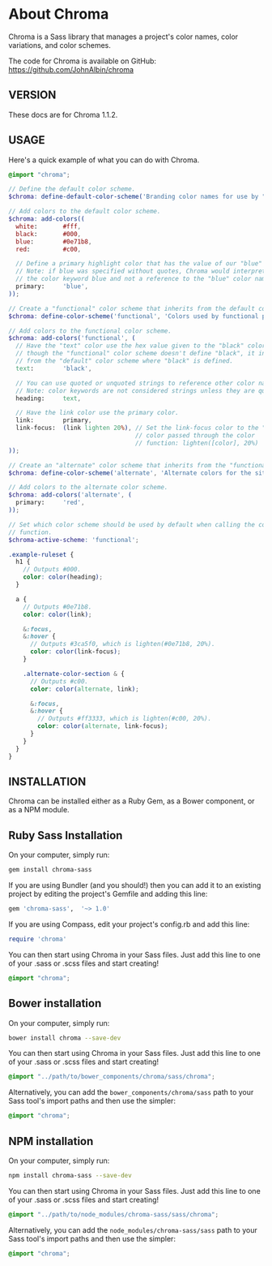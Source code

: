 # About Chroma

Chroma is a Sass library that manages a project's color names, color variations, and color schemes.

The code for Chroma is available on GitHub: https://github.com/JohnAlbin/chroma

## VERSION

These docs are for Chroma 1.1.2.

## USAGE

Here's a quick example of what you can do with Chroma.

```scss
@import "chroma";

// Define the default color scheme.
$chroma: define-default-color-scheme('Branding color names for use by "functional" color names below.');

// Add colors to the default color scheme.
$chroma: add-colors((
  white:       #fff,
  black:       #000,
  blue:        #0e71b8,
  red:         #c00,

  // Define a primary highlight color that has the value of our "blue" color.
  // Note: if blue was specified without quotes, Chroma would interpret that as
  // the color keyword blue and not a reference to the "blue" color name.
  primary:     'blue',
));

// Create a "functional" color scheme that inherits from the default color scheme.
$chroma: define-color-scheme('functional', 'Colors used by functional parts of the design.');

// Add colors to the functional color scheme.
$chroma: add-colors('functional', (
  // Have the "text" color use the hex value given to the "black" color. Even
  // though the "functional" color scheme doesn't define "black", it inherits
  // from the "default" color scheme where "black" is defined.
  text:        'black',

  // You can use quoted or unquoted strings to reference other color names.
  // Note: color keywords are not considered strings unless they are quoted.
  heading:     text,

  // Have the link color use the primary color.
  link:        primary,
  link-focus:  (link lighten 20%), // Set the link-focus color to the "link"
                                   // color passed through the color
                                   // function: lighten([color], 20%)
));

// Create an "alternate" color scheme that inherits from the "functional" color scheme.
$chroma: define-color-scheme('alternate', 'Alternate colors for the site.', $parent: 'functional');

// Add colors to the alternate color scheme.
$chroma: add-colors('alternate', (
  primary:     'red',
));

// Set which color scheme should be used by default when calling the color()
// function.
$chroma-active-scheme: 'functional';

.example-ruleset {
  h1 {
    // Outputs #000.
    color: color(heading);
  }

  a {
    // Outputs #0e71b8.
    color: color(link);

    &:focus,
    &:hover {
      // Outputs #3ca5f0, which is lighten(#0e71b8, 20%).
      color: color(link-focus);
    }

    .alternate-color-section & {
      // Outputs #c00.
      color: color(alternate, link);

      &:focus,
      &:hover {
        // Outputs #ff3333, which is lighten(#c00, 20%).
        color: color(alternate, link-focus);
      }
    }
  }
}
```

## INSTALLATION

Chroma can be installed either as a Ruby Gem, as a Bower component, or as a NPM module.

## Ruby Sass Installation

On your computer, simply run:

```sh
gem install chroma-sass
```

If you are using Bundler (and you should!) then you can add it to an existing project by editing the project's Gemfile and adding this line:

```ruby
gem 'chroma-sass',  '~> 1.0'
```

If you are using Compass, edit your project's config.rb and add this line:

```ruby
require 'chroma'
```

You can then start using Chroma in your Sass files. Just add this line to one of your .sass or .scss files and start creating!

```scss
@import "chroma";
```

## Bower installation

On your computer, simply run:

```sh
bower install chroma --save-dev
```

You can then start using Chroma in your Sass files. Just add this line to one of your .sass or .scss files and start creating!

```scss
@import "../path/to/bower_components/chroma/sass/chroma";
```

Alternatively, you can add the `bower_components/chroma/sass` path to your Sass tool's import paths and then use the simpler:

```scss
@import "chroma";
```

## NPM installation

On your computer, simply run:

```sh
npm install chroma-sass --save-dev
```

You can then start using Chroma in your Sass files. Just add this line to one of your .sass or .scss files and start creating!

```scss
@import "../path/to/node_modules/chroma-sass/sass/chroma";
```

Alternatively, you can add the `node_modules/chroma-sass/sass` path to your Sass tool's import paths and then use the simpler:

```scss
@import "chroma";
```
